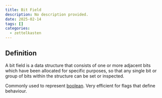 ```yaml
---
title: Bit Field
description: No description provided.
date: 2025-02-14
tags: []
categories:
  - zettelkasten
---
```


## Definition

A bit field is a data structure that consists of one or more adjacent bits which have been allocated for specific purposes, so that any single bit or group of bits within the structure can be set or inspected.

Commonly used to represent [boolean](boolean). Very efficient for flags that define behaviour.
